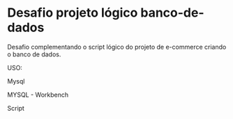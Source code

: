 # Desafio projeto lógico banco-de-dados
Desafio complementando o script lógico do projeto de e-commerce criando o banco de dados.

USO:

Mysql

MYSQL - Workbench

Script
